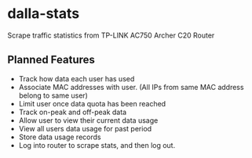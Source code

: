 # dalla-stats
Scrape traffic statistics from TP-LINK AC750 Archer C20 Router

## Planned Features
- Track how data each user has used
- Associate MAC addresses with user. (All IPs from same MAC address belong to same user)
- Limit user once data quota has been reached
- Track on-peak and off-peak data
- Allow user to view their current data usage
- View all users data usage for past period
- Store data usage records
- Log into router to scrape stats, and then log out.
